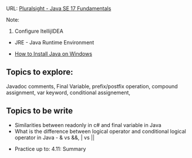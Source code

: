 URL: [Pluralsight - Java SE 17 Fundamentals](https://app.pluralsight.com/library/courses/java-se-17-fundamentals/table-of-contents)

Note:
1. Configure ItellijIDEA

* JRE - Java Runtime Environment

* [How to Install Java on Windows](https://phoenixnap.com/kb/install-java-windows)

## Topics to explore:
Javadoc comments, Final Variable, prefix/postfix operation, compound assignment, var keyword, conditional assignement, 

## Topics to be write

- Similarities between readonly in c# and final variable in Java
- What is the difference between logical operator and conditional logical operator in Java - & vs &&, | vs ||

* Practice up to: 4.11: Summary
